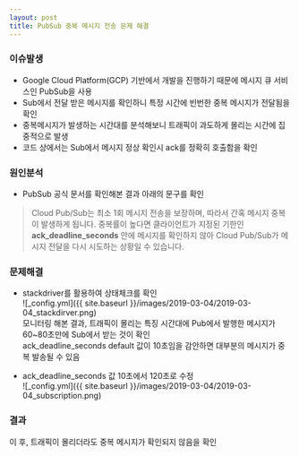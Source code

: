 ```yaml
---
layout: post
title: PubSub 중복 메시지 전송 문제 해결
---
```


### 이슈발생
* Google Cloud Platform(GCP) 기반에서 개발을 진행하기 때문에 메시지 큐 서비스인 PubSub을 사용  
* Sub에서 전달 받은 메시지를 확인하니 특정 시간에 빈번한 중복 메시지가 전달됨을 확인  
* 중복메시지가 발생하는 시간대를 분석해보니 트래픽이 과도하게 몰리는 시간에 집중적으로 발생  
* 코드 상에서는 Sub에서 메시지 정상 확인시 ack를 정확히 호출함을 확인


### 원인분석
* PubSub 공식 문서를 확인해본 결과 아래의 문구를 확인   
> Cloud Pub/Sub는 최소 1회 메시지 전송을 보장하며, 따라서 간혹 메시지 중복이 발생하게 됩니다. 
중복률이 높다면 클라이언트가 지정된 기한인 **ack_deadline_seconds** 안에 메시지를 확인하지 않아 Cloud Pub/Sub가 메시지 전달을 다시 시도하는 상황일 수 있습니다.

### 문제해결
* stackdriver를 활용하여 상태체크를 확인  
![_config.yml]({{ site.baseurl }}/images/2019-03-04/2019-03-04_stackdirver.png)  
모니터링 해본 결과, 트래픽이 몰리는 특징 시간대에 Pub에서 발행한 메시지가 60~80초만에 Sub에서 받는 것이 확인  
ack_deadline_seconds default 값이 10초임을 감안하면 대부분의 메시지가 중복 발송될 수 있음

* ack_deadline_seconds 값 10초에서 120초로 수정  
![_config.yml]({{ site.baseurl }}/images/2019-03-04/2019-03-04_subscription.png)  

### 결과
이 후, 트래픽이 몰리더라도 중복 메시지가 확인되지 않음을 확인
